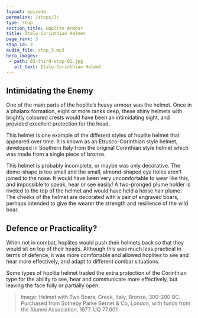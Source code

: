 ```yaml
---
layout: episode
permalink: /stops/3/
type: stop
section_title: Hoplite Armour
title: Italo-Corinthian Helmet 
page_rank: 3
stop_id: 3
audio_file: stop_3.mp3
hero_images:
 - path: 03-third-stop-01.jpg
   alt_text: Italo-Corinthian Helmet 
---
```

## Intimidating the Enemy
One of the main parts of the hoplite’s heavy armour was the helmet. Once in a phalanx formation, eight or more ranks deep, these shiny helmets with brightly coloured crests would have been an intimidating sight, and provided excellent protection for the head. 

This helmet is one example of the different styles of hoplite helmet that appeared over time. It is known as an Etrusco-Corinthian style helmet, developed in Southern Italy from the original Corinthian style helmet which was made from a single piece of bronze. 

This helmet is probably incomplete, or maybe was only decorative. The dome-shape is too small and the small, almond-shaped eye holes aren’t joined to the nose. It would have been very uncomfortable to wear like this, and impossible to speak, hear or see easily! A two-pronged plume holder is riveted to the top of the helmet and would have held a horse hair plume. The cheeks of the helmet are decorated with a pair of engraved boars, perhaps intended to give the wearer the strength and resilience of the wild boar. 

## Defence or Practicality? 
When not in combat, hoplites would push their helmets back so that they would sit on top of their heads. Although this was much less practical in terms of defence, it was more comfortable and allowed hoplites to see and hear more effectively, and adapt to different combat situations. 

Some types of hoplite helmet traded the extra protection of the Corinthian type for the ability to see, hear and communicate more effectively, but leaving the face fully or partially open. 

> Image: Helmet with Two Boars, Greek, Italy, Bronze, 300-200 BC. Purchased from Sotheby Parke Bernet & Co, London, with funds from the Alumni Association, 1977. UQ 77.001
